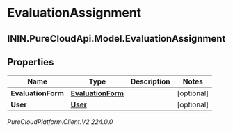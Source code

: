 # EvaluationAssignment

## ININ.PureCloudApi.Model.EvaluationAssignment

## Properties

|Name | Type | Description | Notes|
|------------ | ------------- | ------------- | -------------|
| **EvaluationForm** | [**EvaluationForm**](EvaluationForm) |  | [optional] |
| **User** | [**User**](User) |  | [optional] |



_PureCloudPlatform.Client.V2 224.0.0_
